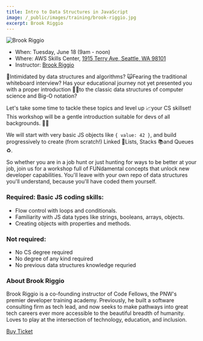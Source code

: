 ```yaml
---
title: Intro to Data Structures in JavaScript
image: /_public/images/training/brook-riggio.jpg
excerpt: Brook Riggio
---
```

![Brook Riggio](/_public/images/sharing/2024/trainings/intro-data-structures.png)

* When: Tuesday, June 18 (9am - noon)
* Where: AWS Skills Center, [1915 Terry Ave, Seattle, WA 98101](https://goo.gl/maps/QT1UkJ9iq9cWGiJ36)
* Instructor: [Brook Riggio](https://www.linkedin.com/in/brookr/)

🫣Intimidated by data structures and algorithms? 🙀Fearing the traditional whiteboard interview? Has your educational journey not yet presented you with a proper introduction 🧑‍🏫to the classic data structures of computer science and Big-O notation? 

Let's take some time to tackle these topics and level up 📈your CS skillset! This workshop will be a gentle introduction suitable for devs of all backgrounds. 🧑‍🍳 

We will start with very basic JS objects like ```{ value: 42 }```, and build progressively to create (from scratch!) Linked 🔗Lists, Stacks 📚and Queues ♻️.

So whether you are in a job hunt or just hunting for ways to be better at your job, join us for a workshop full of FUNdamental concepts that unlock new developer capabilities. You'll leave with your own repo of data structures you'll understand, because you'll have coded them yourself. 

### Required: Basic JS coding skills: 

- Flow control with loops and conditionals.
- Familiarity with JS data types like strings, booleans, arrays, objects.
- Creating objects with properties and methods. 

### Not required:

- No CS degree required
- No degree of any kind required
- No previous data structures knowledge requried

### About Brook Riggio

Brook Riggio is a co-founding instructor of Code Fellows, the PNW's premier developer training academy. Previously, he built a software consulting firm as tech lead, and now seeks to make pathways into great tech careers ever more accessible to the beautiful breadth of humanity. Loves to play at the intersection of technology, education, and inclusion. 

<div class="cta"><a href="/2024/tickets">Buy Ticket</a></div>
